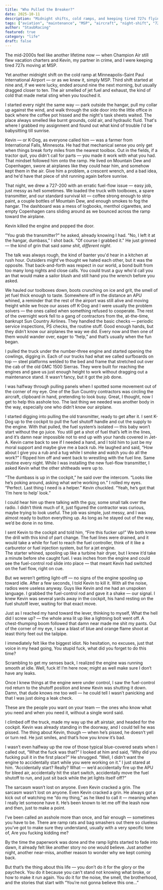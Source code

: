 ```yaml
---
title: "Who Pulled the Breaker?"
date: 2025-10-11
description: "Midnight shifts, cold ramps, and keeping tired 727s flying at MSP in the mid-2000s"
tags: ["aviation", "maintenance", "MSP", "aircraft", "night-shift", "727"]
author: "StaubRacing"
featured: true
category: "life"
draft: false
---
```


The mid-2000s feel like another lifetime now — when Champion Air still flew vacation charters and Kevin, my partner in crime, and I were keeping tired 727s moving at MSP.

Yet another midnight shift on the cold ramp at Minneapolis–Saint Paul International Airport — or as we knew it, simply MSP. Third shift started at nine and, if we were lucky, ended around nine the next morning, but usually dragged closer to ten. The air smelled of jet fuel and exhaust, the kind of cold that made metal sting when you touched it.

I started every night the same way — park outside the hangar, pull my collar up against the wind, and walk through the side door into the little office in back where the coffee pot hissed and the night's task sheets waited. The place always smelled like burnt grounds, cold air, and hydraulic fluid. That's where I grabbed my assignment and found out what kind of trouble I'd be babysitting till sunrise.

Kevin — or K-Dog, as everyone called him — was a farmer from International Falls, Minnesota. He had that mechanical sense you only get when things break forty miles from the nearest toolbox. Out in the fields, if a tractor quit, you didn't call for parts — you made it work with what you had. That mindset followed him onto the ramp. He lived on Mountain Dew and Copenhagen, swore at airplanes like they could hear him, and somehow kept them in the air. Give him a problem, a crescent wrench, and a bad idea, and he'd have that piece of shit running again before sunrise.

That night, we drew a 727-200 with an erratic fuel-flow issue — easy job, just messy as hell sometimes. We loaded the truck with toolboxes, a spare transmitter, and our standard survival kit — coffee strong enough to strip paint, a couple bottles of Mountain Dew, and enough smokes to fog the hangar. The dashboard was a mess of logbooks, menthol cigarettes, and empty Copenhagen cans sliding around as we bounced across the ramp toward the airplane.

Kevin killed the engine and popped the door.

"You grab the transmitter?" he asked, already knowing I had.
"No, I left it at the hangar, dumbass," I shot back. "Of course I grabbed it."
He just grinned — the kind of grin that said _same shit, different night_.

The talk was always rough, the kind of banter you'd hear in a kitchen at rush hour. Outsiders might've thought we hated each other, but it was the opposite. That back-and-forth was respect in our world, a bond built from too many long nights and close calls. You could trust a guy who'd call you an that would make a sailor blush and still hand you the wrench before you asked.

We hauled our toolboxes down, boots crunching on ice and grit, the smell of jet fuel thick enough to taste. Somewhere off in the distance an APU whined, a reminder that the rest of the airport was still alive and moving freight while we froze our asses off
K-Dog and I were usually the problem solvers — the ones called when something refused to cooperate. The rest of the overnight work fell to a gang of contractors from the, at-the-time, bankrupt Sun Country Airlines. They handled the basic checks — periodic service inspections, PS checks, the routine stuff. Good enough hands, but they didn’t know our airplanes the way we did. Every now and then one of them would wander over, eager to “help,” and that’s usually when the fun began.

I pulled the truck under the number-three engine and started opening the cowlings, digging in. Each of our trucks had what we called surfboards on top — steel platforms welded to the bed and frame that stretched out over the cab of the old GMC 1500 Sierras. They were built for reaching the engines and gave us just enough height to work without dragging out a maintenance stand. It wasn’t fancy, but it got the job done.

I was halfway through pulling panels when I spotted some movement out of the corner of my eye. One of the Sun Country contractors was circling the aircraft, clipboard in hand, pretending to look busy. Great, I thought, now I get to help this asshole too. The last thing we needed was another body in the way, especially one who didn’t know our airplane.

I started digging into pulling the old transmitter, ready to get after it. I sent K-Dog up to the cockpit to pull the fuel shutoff handle and cut the supply to the engine. With that pulled, the fuel system’s isolated — this baby won’t start without the go juice. You still get a shot of fuel that’s left in the lines, and it’s damn near impossible not to end up with your hands covered in Jet-A.
Kevin came back to see if I needed a hand, and I told him to just be my moral support and maybe give me a back rub. He laughed and said, “How about I give you a rub and a tug while I smoke and watch you do all the work?” I flipped him off and went back to wrestling with the fuel line. Same routine every night. While I was installing the new fuel-flow transmitter, I asked Kevin what the other shitheads were up to.

“The dumbass is up in the cockpit,” he said over the intercom. “Looks like he’s poking around, asking what we’re working on.”
I rolled my eyes. “Perfect. Last thing I need is a helper.”
Kevin chuckled. “Yeah, he’s got that ‘I’m here to help’ look.”

I could hear him up there talking with the guy, some small talk over the radio. I didn’t think much of it, just figured the contractor was curious, maybe trying to look useful. The job was simple, just messy, and I was almost ready to button everything up. As long as he stayed out of the way, we’d be done in no time.

I sent Kevin to the cockpit and told him, “Fire this fucker up!” We both knew the drill with this kind of part change. The fuel lines were drained, and it would take a while for fuel to reach the fuel controller, think of it like a carburetor or fuel injection system, but for a jet engine.  
The starter whined, spooling up like a turbine hair dryer, but I knew it’d take a minute before she caught fuel. I was inches from the engine and could see the fuel-control rod slide into place — that meant Kevin had switched on the fuel flow, right on cue.

But we weren’t getting light-off — no signs of the engine spooling up toward idle. After a few seconds, I told Kevin to kill it. With all the noise, radios were useless anyway. Guys like Kevin and me had an unspoken language. I grabbed the fuel-control rod and gave it a shake — our signal. I knew Kevin was several yards away in the cockpit, his hand resting on the fuel shutoff lever, waiting for that exact move.

Just as I reached my hand toward the lever, thinking to myself, What the hell did I screw up? — the whole area lit up like a lightning bolt went off. A chest-thumping boom followed that damn near made me shit my pants. Out of the corner of my eye, I saw a blast of blue and orange flame shoot at least thirty feet out the tailpipe.

I immediately felt like the biggest idiot. No hesitation, no excuses, just that voice in my head going, You stupid fuck, what did you forget to do this time?

Scrambling to get my senses back, I realized the engine was running smooth at idle. Well, fuck it! I’m here now; might as well make sure I don’t have any leaks.

Once I knew things at the engine were under control, I saw the fuel-control rod return to the shutoff position and knew Kevin was shutting it down. Damn, that dude knows me too well — he could tell I wasn’t panicking and that I was just doing a leak check.

These are the people you want on your team — the ones who know what you need and when you need it, without a single word said.

I climbed off the truck, made my way up the aft airstair, and headed for the cockpit. Kevin was already standing in the doorway, and I could tell he was pissed. The thing about Kevin, though — when he’s pissed, he doesn’t yell or turn red. He just smiles, and that’s how you know it’s bad.

I wasn’t even halfway up the row of those typical blue-covered seats when I called out, “What the fuck was that?”
I looked at him and said, “Why did you fucking pull it in the first place?”
He shrugged. “Well, I didn’t want the engine to accidentally start while you were working on it.”
I just stared at him. “Accidentally start? Really? What — we’d accidentally fire up the APU for bleed air, accidentally hit the start switch, accidentally move the fuel shutoff to run, and just sit back while the jet lights itself off?”

The sarcasm wasn’t lost on anyone. Even Kevin cracked a grin. The sarcasm wasn’t lost on anyone. Even Kevin cracked a grin. He always got a kick out of watching me “do my thing,” as he liked to call it — meaning when I really let someone have it. He’s been known to let me off the leash now and then, just to make a point.

I’ve been called an asshole more than once, and fair enough — sometimes you have to be. There are ramp rats and bag smashers out there so clueless you’ve got to make sure they understand, usually with a very specific tone of, Are you fucking kidding me?

By the time the paperwork was done and the ramp lights started to fade into dawn, it already felt like another story no one would believe. Just another night, another near-miss, another reason to wonder why we kept coming back.

But that’s the thing about this life — you don’t do it for the glory or the paycheck. You do it because you can’t stand not knowing what broke, or how to make it run again. You do it for the noise, the smell, the brotherhood, and the stories that start with “You’re not gonna believe this one…”
